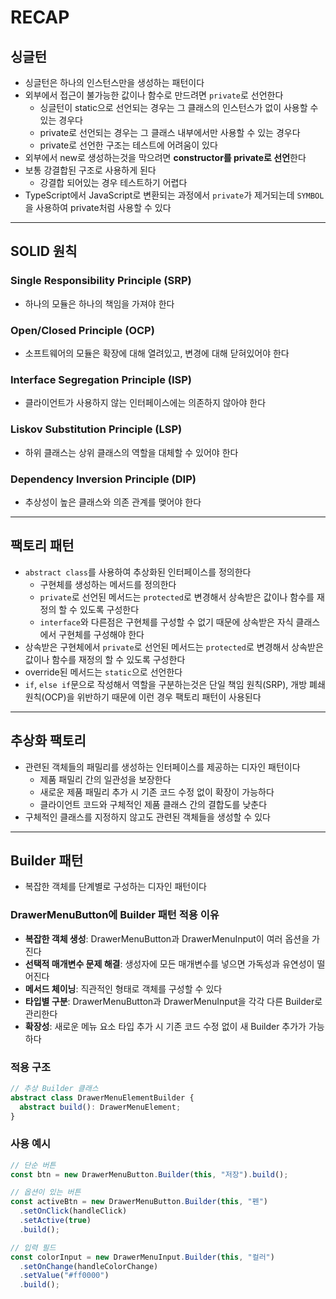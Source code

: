 # RECAP

## 싱글턴

- 싱글턴은 하나의 인스턴스만을 생성하는 패턴이다
- 외부에서 접근이 불가능한 값이나 함수로 만드려면 `private`로 선언한다
  - 싱글턴이 static으로 선언되는 경우는 그 클래스의 인스턴스가 없이 사용할 수 있는 경우다
  - private로 선언되는 경우는 그 클래스 내부에서만 사용할 수 있는 경우다
  - private로 선언한 구조는 테스트에 어려움이 있다
- 외부에서 new로 생성하는것을 막으려면 **constructor를 private로 선언**한다
- 보통 강결합된 구조로 사용하게 된다
  - 강결합 되어있는 경우 테스트하기 어렵다
- TypeScript에서 JavaScript로 변환되는 과정에서 `private`가 제거되는데 `SYMBOL`을 사용하여 private처럼 사용할 수 있다

---

## SOLID 원칙

### Single Responsibility Principle (SRP)

- 하나의 모듈은 하나의 책임을 가져야 한다

### Open/Closed Principle (OCP)

- 소프트웨어의 모듈은 확장에 대해 열려있고, 변경에 대해 닫혀있어야 한다

### Interface Segregation Principle (ISP)

- 클라이언트가 사용하지 않는 인터페이스에는 의존하지 않아야 한다

### Liskov Substitution Principle (LSP)

- 하위 클래스는 상위 클래스의 역할을 대체할 수 있어야 한다

### Dependency Inversion Principle (DIP)

- 추상성이 높은 클래스와 의존 관계를 맺어야 한다

---

## 팩토리 패턴

- `abstract class`를 사용하여 추상화된 인터페이스를 정의한다
  - 구현체를 생성하는 메서드를 정의한다
  - `private`로 선언된 메서드는 `protected`로 변경해서 상속받은 값이나 함수를 재정의 할 수 있도록 구성한다
  - `interface`와 다른점은 구현체를 구성할 수 없기 때문에 상속받은 자식 클래스에서 구현체를 구성해야 한다
- 상속받은 구현체에서 `private`로 선언된 메서드는 `protected`로 변경해서 상속받은 값이나 함수를 재정의 할 수 있도록 구성한다
- override된 메서드는 `static`으로 선언한다
- `if`, `else if`문으로 작성해서 역할을 구분하는것은 단일 책임 원칙(SRP), 개방 폐쇄 원칙(OCP)을 위반하기 때문에 이런 경우 팩토리 패턴이 사용된다

---

## 추상화 팩토리

- 관련된 객체들의 패밀리를 생성하는 인터페이스를 제공하는 디자인 패턴이다
  - 제품 패밀리 간의 일관성을 보장한다
  - 새로운 제품 패밀리 추가 시 기존 코드 수정 없이 확장이 가능하다
  - 클라이언트 코드와 구체적인 제품 클래스 간의 결합도를 낮춘다
- 구체적인 클래스를 지정하지 않고도 관련된 객체들을 생성할 수 있다

---

## Builder 패턴

- 복잡한 객체를 단계별로 구성하는 디자인 패턴이다

### DrawerMenuButton에 Builder 패턴 적용 이유

- **복잡한 객체 생성**: DrawerMenuButton과 DrawerMenuInput이 여러 옵션을 가진다
- **선택적 매개변수 문제 해결**: 생성자에 모든 매개변수를 넣으면 가독성과 유연성이 떨어진다
- **메서드 체이닝**: 직관적인 형태로 객체를 구성할 수 있다
- **타입별 구분**: DrawerMenuButton과 DrawerMenuInput을 각각 다른 Builder로 관리한다
- **확장성**: 새로운 메뉴 요소 타입 추가 시 기존 코드 수정 없이 새 Builder 추가가 가능하다

### 적용 구조

```typescript
// 추상 Builder 클래스
abstract class DrawerMenuElementBuilder {
  abstract build(): DrawerMenuElement;
}
```

### 사용 예시

```typescript
// 단순 버튼
const btn = new DrawerMenuButton.Builder(this, "저장").build();

// 옵션이 있는 버튼
const activeBtn = new DrawerMenuButton.Builder(this, "펜")
  .setOnClick(handleClick)
  .setActive(true)
  .build();

// 입력 필드
const colorInput = new DrawerMenuInput.Builder(this, "컬러")
  .setOnChange(handleColorChange)
  .setValue("#ff0000")
  .build();
```

